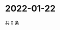 # 2022-01-22

共 0 条

<!-- BEGIN WEIBO -->
<!-- 最后更新时间 Sat Jan 22 2022 20:13:06 GMT+0800 (China Standard Time) -->

<!-- END WEIBO -->
